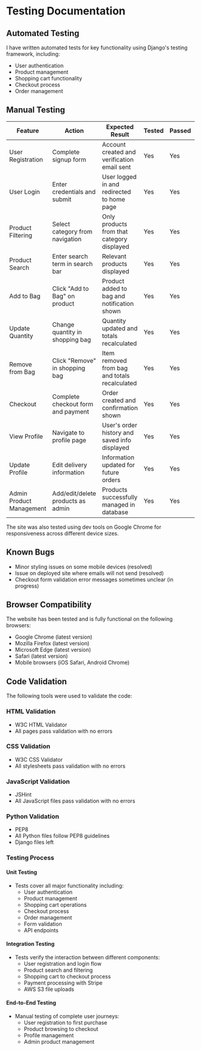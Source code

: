 # Testing Documentation

## Automated Testing

I have written automated tests for key functionality using Django's testing framework, including:

-   User authentication
-   Product management
-   Shopping cart functionality
-   Checkout process
-   Order management

## Manual Testing

| Feature                  | Action                             | Expected Result                               | Tested | Passed | Comments |
| ------------------------ | ---------------------------------- | --------------------------------------------- | ------ | ------ | -------- |
| User Registration        | Complete signup form               | Account created and verification email sent   | Yes    | Yes    | -        |
| User Login               | Enter credentials and submit       | User logged in and redirected to home page    | Yes    | Yes    | -        |
| Product Filtering        | Select category from navigation    | Only products from that category displayed    | Yes    | Yes    | -        |
| Product Search           | Enter search term in search bar    | Relevant products displayed                   | Yes    | Yes    | -        |
| Add to Bag               | Click "Add to Bag" on product      | Product added to bag and notification shown   | Yes    | Yes    | -        |
| Update Quantity          | Change quantity in shopping bag    | Quantity updated and totals recalculated      | Yes    | Yes    | -        |
| Remove from Bag          | Click "Remove" in shopping bag     | Item removed from bag and totals recalculated | Yes    | Yes    | -        |
| Checkout                 | Complete checkout form and payment | Order created and confirmation shown          | Yes    | Yes    | -        |
| View Profile             | Navigate to profile page           | User's order history and saved info displayed | Yes    | Yes    | -        |
| Update Profile           | Edit delivery information          | Information updated for future orders         | Yes    | Yes    | -        |
| Admin Product Management | Add/edit/delete products as admin  | Products successfully managed in database     | Yes    | Yes    | -        |

The site was also tested using dev tools on Google Chrome for responsiveness across different device sizes.

## Known Bugs

-   Minor styling issues on some mobile devices (resolved)
-   Issue on deployed site where emails will not send (resolved)
-   Checkout form validation error messages sometimes unclear (in progress)

## Browser Compatibility

The website has been tested and is fully functional on the following browsers:

-   Google Chrome (latest version)
-   Mozilla Firefox (latest version)
-   Microsoft Edge (latest version)
-   Safari (latest version)
-   Mobile browsers (iOS Safari, Android Chrome)

## Code Validation

The following tools were used to validate the code:

### HTML Validation

-   W3C HTML Validator
-   All pages pass validation with no errors

### CSS Validation

-   W3C CSS Validator
-   All stylesheets pass validation with no errors

### JavaScript Validation

-   JSHint
-   All JavaScript files pass validation with no errors

### Python Validation

-   PEP8
-   All Python files follow PEP8 guidelines
-   Django files left

### Testing Process

#### Unit Testing

-   Tests cover all major functionality including:
    -   User authentication
    -   Product management
    -   Shopping cart operations
    -   Checkout process
    -   Order management
    -   Form validation
    -   API endpoints

#### Integration Testing

-   Tests verify the interaction between different components:
    -   User registration and login flow
    -   Product search and filtering
    -   Shopping cart to checkout process
    -   Payment processing with Stripe
    -   AWS S3 file uploads

#### End-to-End Testing

-   Manual testing of complete user journeys:
    -   User registration to first purchase
    -   Product browsing to checkout
    -   Profile management
    -   Admin product management
